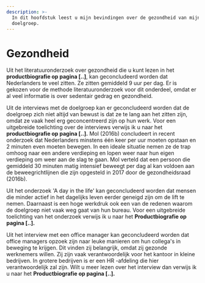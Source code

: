```yaml
---
description: >-
  In dit hoofdstuk leest u mijn bevindingen over de gezondheid van mijn
  doelgroep.
---
```


# Gezondheid

Uit het literatuuronderzoek over gezondheid die u kunt lezen in het **productbiografie op pagina \[..\]**, kan geconcludeerd worden dat Nederlanders te veel zitten. Ze zitten gemiddeld 9 uur per dag. Er is gekozen voor de methode literatuuronderzoek voor dit onderdeel, omdat er al veel informatie is over sedentair gedrag en gezondheid. 

Uit de interviews met de doelgroep kan er geconcludeerd worden dat de doelgroep zich niet altijd van bewust is dat ze te lang aan het zitten zijn, omdat ze vaak heel erg geconcentreerd zijn op hun werk. Voor een uitgebreide toelichting over de interviews verwijs ik u naar het **productbiografie op pagina \[..\].** Mol \(2016b\) concludeert in recent onderzoek dat Nederlanders minstens één keer per uur moeten opstaan en 2 minuten even moeten bewegen. In een ideale situatie nemen ze de trap omhoog naar een andere verdieping en lopen weer naar hun eigen verdieping om weer aan de slag te gaan. Mol verteld dat een persoon die gemiddeld 30 minuten matig intensief beweegt per dag al kan voldoen aan de beweegrichtlijnen die zijn opgesteld in 2017 door de gezondheidsraad \(2016b\).

Uit het onderzoek 'A day in the life' kan geconcludeerd worden dat mensen die minder actief in het dagelijks leven eerder geneigd zijn om de lift te nemen. Daarnaast is een hoge werkdruk ook een van de redenen waarom de doelgroep niet vaak weg gaat van hun bureau. Voor een uitgebreide toelichting van het onderzoek verwijs ik u naar het **Productbiografie op pagina \[..\].**

Uit het interview met een office manager kan geconcludeerd worden dat office managers opzoek zijn naar leuke manieren om hun collega's in beweging te krijgen. Dit vinden zij belangrijk, omdat zij gezonde werknemers willen. Zij zijn vaak verantwoordelijk voor het kantoor in kleine bedrijven. In grotere bedrijven is er een HR -afdeling die hier verantwoordelijk zal zijn. Wilt u meer lezen over het interview dan verwijs ik u naar het **Productbiografie op pagina \[..\].**

